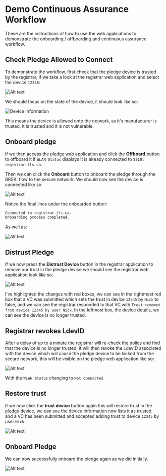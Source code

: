 # Demo Continuous Assurance Workflow
These are the instructions of how to use the web applications to demonstrate the onboarding / offboarding and continuous assurance workflow.

## Check Pledge Allowed to Connect
To demonstrate the workflow, first check that the pledge device is trusted by the registrar, if we take a look at the registrar web application and select the device `12345`:

![Alt text](trusted-pledge.png)

We should focus on the state of the device, it should look like so:

![Device Information](device-info.png)

This means the device is allowed onto the network, as it's manufacturer is trusted, it is trusted and it is not vulnerable.


## Onboard pledge
If we then access the pledge web application and click the **Offboard** button to offboard it if `WLAN Status` displays it is already connected to `SSID: registrar-tls-ca`.

Then we can click the **Onboard** button to onboard the pledge through the BRSKI flow to the secure network. We should now see the device is connected like so:

![Alt text](onboarded-pledge.png)

Notice the final lines under the onboarded button:

```bash
Connected to registrar-tls-ca.
Onboarding process completed.
```

As well as:

![Alt text](wlan-status.png)

## Distrust Pledge
If we now press the **Distrust Device** button in the registrar application to remove our trust in the pledge device we should see the registrar web application look like so: 

![Alt text](distrusted-pledge.png)

I've highlighted the changes with red boxes, we can see in the rightmost red box that a VC was submitted which sets the trust in device `12345` by `Nick` to false, and we can see the registrar responded to that VC with `Trust removed from device 12345 by user Nick`. In the leftmost box, the device details, we can see the device is no longer trusted.

## Registrar revokes LdevID

After a delay of up to a minute the registrar will re-check the policy and find that the device is no longer trusted, it will then revoke the LdevID associated with the device which will cause the pledge device to be kicked from the secure network, this will be visible on the pledge web application like so:

![Alt text](pledge-kicked-off-network.png)

With the `WLAN Status` changing to `Not Connected`.

## Restore trust
If we now click the **trust device** button again this will restore trust in the pledge device, we can see the device information now lists it as trusted, and a VC has been submitted and accepted adding trust to device `12345` by user `Nick`.

![Alt text](trust-restored.png)

## Onboard Pledge
We can now successfully onboard the pledge again as we did initially.

![Alt text](onboarded-pledge.png)